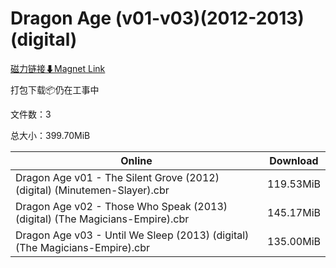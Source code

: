 # Dragon Age (v01-v03)(2012-2013)(digital)

[磁力链接⬇Magnet Link](magnet:?xt=urn:btih:37e8da7b4829dd32b7089e981ec08599635ef77e&dn=Dragon%20Age%20%28v01-v03%29%282012-2013%29%28digital%29)

打包下载📦仍在工事中

文件数：3

总大小：399.70MiB

Online | Download
--- | ---
Dragon Age v01 - The Silent Grove (2012) (digital) (Minutemen-Slayer).cbr | 119.53MiB
Dragon Age v02 - Those Who Speak (2013) (digital) (The Magicians-Empire).cbr | 145.17MiB
Dragon Age v03 - Until We Sleep (2013) (digital) (The Magicians-Empire).cbr | 135.00MiB